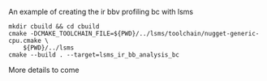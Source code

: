 An example of creating the ir bbv profiling bc with lsms

```
mkdir cbuild && cd cbuild
cmake -DCMAKE_TOOLCHAIN_FILE=${PWD}/../lsms/toolchain/nugget-generic-cpu.cmake \
    ${PWD}/../lsms
cmake --build . --target=lsms_ir_bb_analysis_bc
```

More details to come
